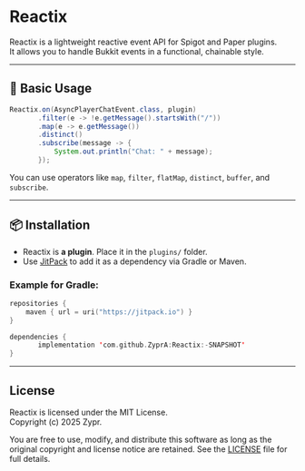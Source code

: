 # Reactix

Reactix is a lightweight reactive event API for Spigot and Paper plugins.  
It allows you to handle Bukkit events in a functional, chainable style.

---

## 🧪 Basic Usage

```java
Reactix.on(AsyncPlayerChatEvent.class, plugin)
       .filter(e -> !e.getMessage().startsWith("/"))
       .map(e -> e.getMessage())
       .distinct()
       .subscribe(message -> {
           System.out.println("Chat: " + message);
       });
```

You can use operators like `map`, `filter`, `flatMap`, `distinct`, `buffer`, and `subscribe`.

---

## 📦 Installation

- Reactix is **a plugin**. Place it in the `plugins/` folder.
- Use [JitPack]([https://jitpack.io/](https://jitpack.io/#ZyprA/Reactix/)) to add it as a dependency via Gradle or Maven.

### Example for Gradle:

```kotlin
repositories {
    maven { url = uri("https://jitpack.io") }
}

dependencies {
       implementation 'com.github.ZyprA:Reactix:-SNAPSHOT'
}

```

---

## License

Reactix is licensed under the MIT License.  
Copyright (c) 2025 Zypr.

You are free to use, modify, and distribute this software as long as the original copyright and license
notice are retained. See the [LICENSE](./LICENSE) file for full details.

